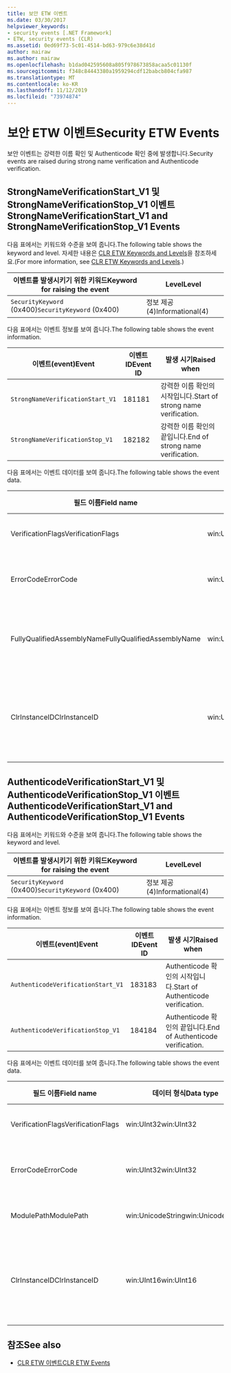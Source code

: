```yaml
---
title: 보안 ETW 이벤트
ms.date: 03/30/2017
helpviewer_keywords:
- security events [.NET Framework]
- ETW, security events (CLR)
ms.assetid: 0ed69f73-5c01-4514-bd63-979c6e38d41d
author: mairaw
ms.author: mairaw
ms.openlocfilehash: b1dad042595608a805f978673858acaa5c01130f
ms.sourcegitcommit: f348c84443380a1959294cdf12babcb804cfa987
ms.translationtype: MT
ms.contentlocale: ko-KR
ms.lasthandoff: 11/12/2019
ms.locfileid: "73974874"
---
```

# <a name="security-etw-events"></a><span data-ttu-id="d98a2-102">보안 ETW 이벤트</span><span class="sxs-lookup"><span data-stu-id="d98a2-102">Security ETW Events</span></span>

<span data-ttu-id="d98a2-103">보안 이벤트는 강력한 이름 확인 및 Authenticode 확인 중에 발생합니다.</span><span class="sxs-lookup"><span data-stu-id="d98a2-103">Security events are raised during strong name verification and Authenticode verification.</span></span>  

## <a name="strongnameverificationstart_v1-and-strongnameverificationstop_v1-events"></a><span data-ttu-id="d98a2-104">StrongNameVerificationStart_V1 및 StrongNameVerificationStop_V1 이벤트</span><span class="sxs-lookup"><span data-stu-id="d98a2-104">StrongNameVerificationStart_V1 and StrongNameVerificationStop_V1 Events</span></span>  
 <span data-ttu-id="d98a2-105">다음 표에서는 키워드와 수준을 보여 줍니다.</span><span class="sxs-lookup"><span data-stu-id="d98a2-105">The following table shows the keyword and level.</span></span> <span data-ttu-id="d98a2-106">자세한 내용은 [CLR ETW Keywords and Levels](clr-etw-keywords-and-levels.md)을 참조하세요.</span><span class="sxs-lookup"><span data-stu-id="d98a2-106">(For more information, see [CLR ETW Keywords and Levels](clr-etw-keywords-and-levels.md).)</span></span>  
  
|<span data-ttu-id="d98a2-107">이벤트를 발생시키기 위한 키워드</span><span class="sxs-lookup"><span data-stu-id="d98a2-107">Keyword for raising the event</span></span>|<span data-ttu-id="d98a2-108">Level</span><span class="sxs-lookup"><span data-stu-id="d98a2-108">Level</span></span>|  
|-----------------------------------|-----------|  
|<span data-ttu-id="d98a2-109">`SecurityKeyword` (0x400)</span><span class="sxs-lookup"><span data-stu-id="d98a2-109">`SecurityKeyword` (0x400)</span></span>|<span data-ttu-id="d98a2-110">정보 제공(4)</span><span class="sxs-lookup"><span data-stu-id="d98a2-110">Informational(4)</span></span>|  
  
 <span data-ttu-id="d98a2-111">다음 표에서는 이벤트 정보를 보여 줍니다.</span><span class="sxs-lookup"><span data-stu-id="d98a2-111">The following table shows the event information.</span></span>  
  
|<span data-ttu-id="d98a2-112">이벤트(event)</span><span class="sxs-lookup"><span data-stu-id="d98a2-112">Event</span></span>|<span data-ttu-id="d98a2-113">이벤트 ID</span><span class="sxs-lookup"><span data-stu-id="d98a2-113">Event ID</span></span>|<span data-ttu-id="d98a2-114">발생 시기</span><span class="sxs-lookup"><span data-stu-id="d98a2-114">Raised when</span></span>|  
|-----------|--------------|-----------------|  
|`StrongNameVerificationStart_V1`|<span data-ttu-id="d98a2-115">181</span><span class="sxs-lookup"><span data-stu-id="d98a2-115">181</span></span>|<span data-ttu-id="d98a2-116">강력한 이름 확인의 시작입니다.</span><span class="sxs-lookup"><span data-stu-id="d98a2-116">Start of strong name verification.</span></span>|  
|`StrongNameVerificationStop_V1`|<span data-ttu-id="d98a2-117">182</span><span class="sxs-lookup"><span data-stu-id="d98a2-117">182</span></span>|<span data-ttu-id="d98a2-118">강력한 이름 확인의 끝입니다.</span><span class="sxs-lookup"><span data-stu-id="d98a2-118">End of strong name verification.</span></span>|  
  
 <span data-ttu-id="d98a2-119">다음 표에서는 이벤트 데이터를 보여 줍니다.</span><span class="sxs-lookup"><span data-stu-id="d98a2-119">The following table shows the event data.</span></span>  
  
|<span data-ttu-id="d98a2-120">필드 이름</span><span class="sxs-lookup"><span data-stu-id="d98a2-120">Field name</span></span>|<span data-ttu-id="d98a2-121">데이터 형식</span><span class="sxs-lookup"><span data-stu-id="d98a2-121">Data type</span></span>|<span data-ttu-id="d98a2-122">설명</span><span class="sxs-lookup"><span data-stu-id="d98a2-122">Description</span></span>|  
|----------------|---------------|-----------------|  
|<span data-ttu-id="d98a2-123">VerificationFlags</span><span class="sxs-lookup"><span data-stu-id="d98a2-123">VerificationFlags</span></span>|<span data-ttu-id="d98a2-124">win:UInt32</span><span class="sxs-lookup"><span data-stu-id="d98a2-124">win:UInt32</span></span>|<span data-ttu-id="d98a2-125">확인 플래그입니다.</span><span class="sxs-lookup"><span data-stu-id="d98a2-125">The verification flags.</span></span>|  
|<span data-ttu-id="d98a2-126">ErrorCode</span><span class="sxs-lookup"><span data-stu-id="d98a2-126">ErrorCode</span></span>|<span data-ttu-id="d98a2-127">win:UInt32</span><span class="sxs-lookup"><span data-stu-id="d98a2-127">win:UInt32</span></span>|<span data-ttu-id="d98a2-128">HResult 오류 코드입니다.</span><span class="sxs-lookup"><span data-stu-id="d98a2-128">The HResult error code.</span></span>|  
|<span data-ttu-id="d98a2-129">FullyQualifiedAssemblyName</span><span class="sxs-lookup"><span data-stu-id="d98a2-129">FullyQualifiedAssemblyName</span></span>|<span data-ttu-id="d98a2-130">win:UnicodeString</span><span class="sxs-lookup"><span data-stu-id="d98a2-130">win:UnicodeString</span></span>|<span data-ttu-id="d98a2-131">정규화된 어셈블리 이름입니다.</span><span class="sxs-lookup"><span data-stu-id="d98a2-131">The fully qualified assembly name.</span></span>|  
|<span data-ttu-id="d98a2-132">ClrInstanceID</span><span class="sxs-lookup"><span data-stu-id="d98a2-132">ClrInstanceID</span></span>|<span data-ttu-id="d98a2-133">win:UInt16</span><span class="sxs-lookup"><span data-stu-id="d98a2-133">win:UInt16</span></span>|<span data-ttu-id="d98a2-134">CLR 또는 CoreCLR 인스턴스에 대한 고유 ID입니다.</span><span class="sxs-lookup"><span data-stu-id="d98a2-134">Unique ID for the instance of CLR or CoreCLR.</span></span>|  

## <a name="authenticodeverificationstart_v1-and-authenticodeverificationstop_v1-events"></a><span data-ttu-id="d98a2-135">AuthenticodeVerificationStart_V1 및 AuthenticodeVerificationStop_V1 이벤트</span><span class="sxs-lookup"><span data-stu-id="d98a2-135">AuthenticodeVerificationStart_V1 and AuthenticodeVerificationStop_V1 Events</span></span>  
 <span data-ttu-id="d98a2-136">다음 표에서는 키워드와 수준을 보여 줍니다.</span><span class="sxs-lookup"><span data-stu-id="d98a2-136">The following table shows the keyword and level.</span></span>  
  
|<span data-ttu-id="d98a2-137">이벤트를 발생시키기 위한 키워드</span><span class="sxs-lookup"><span data-stu-id="d98a2-137">Keyword for raising the event</span></span>|<span data-ttu-id="d98a2-138">Level</span><span class="sxs-lookup"><span data-stu-id="d98a2-138">Level</span></span>|  
|-----------------------------------|-----------|  
|<span data-ttu-id="d98a2-139">`SecurityKeyword` (0x400)</span><span class="sxs-lookup"><span data-stu-id="d98a2-139">`SecurityKeyword` (0x400)</span></span>|<span data-ttu-id="d98a2-140">정보 제공(4)</span><span class="sxs-lookup"><span data-stu-id="d98a2-140">Informational(4)</span></span>|  
  
 <span data-ttu-id="d98a2-141">다음 표에서는 이벤트 정보를 보여 줍니다.</span><span class="sxs-lookup"><span data-stu-id="d98a2-141">The following table shows the event information.</span></span>  
  
|<span data-ttu-id="d98a2-142">이벤트(event)</span><span class="sxs-lookup"><span data-stu-id="d98a2-142">Event</span></span>|<span data-ttu-id="d98a2-143">이벤트 ID</span><span class="sxs-lookup"><span data-stu-id="d98a2-143">Event ID</span></span>|<span data-ttu-id="d98a2-144">발생 시기</span><span class="sxs-lookup"><span data-stu-id="d98a2-144">Raised when</span></span>|  
|-----------|--------------|-----------------|  
|`AuthenticodeVerificationStart_V1`|<span data-ttu-id="d98a2-145">183</span><span class="sxs-lookup"><span data-stu-id="d98a2-145">183</span></span>|<span data-ttu-id="d98a2-146">Authenticode 확인의 시작입니다.</span><span class="sxs-lookup"><span data-stu-id="d98a2-146">Start of Authenticode verification.</span></span>|  
|`AuthenticodeVerificationStop_V1`|<span data-ttu-id="d98a2-147">184</span><span class="sxs-lookup"><span data-stu-id="d98a2-147">184</span></span>|<span data-ttu-id="d98a2-148">Authenticode 확인의 끝입니다.</span><span class="sxs-lookup"><span data-stu-id="d98a2-148">End of Authenticode verification.</span></span>|  
  
 <span data-ttu-id="d98a2-149">다음 표에서는 이벤트 데이터를 보여 줍니다.</span><span class="sxs-lookup"><span data-stu-id="d98a2-149">The following table shows the event data.</span></span>  
  
|<span data-ttu-id="d98a2-150">필드 이름</span><span class="sxs-lookup"><span data-stu-id="d98a2-150">Field name</span></span>|<span data-ttu-id="d98a2-151">데이터 형식</span><span class="sxs-lookup"><span data-stu-id="d98a2-151">Data type</span></span>|<span data-ttu-id="d98a2-152">설명</span><span class="sxs-lookup"><span data-stu-id="d98a2-152">Description</span></span>|  
|----------------|---------------|-----------------|  
|<span data-ttu-id="d98a2-153">VerificationFlags</span><span class="sxs-lookup"><span data-stu-id="d98a2-153">VerificationFlags</span></span>|<span data-ttu-id="d98a2-154">win:UInt32</span><span class="sxs-lookup"><span data-stu-id="d98a2-154">win:UInt32</span></span>|<span data-ttu-id="d98a2-155">확인 플래그입니다.</span><span class="sxs-lookup"><span data-stu-id="d98a2-155">The verification flags.</span></span>|  
|<span data-ttu-id="d98a2-156">ErrorCode</span><span class="sxs-lookup"><span data-stu-id="d98a2-156">ErrorCode</span></span>|<span data-ttu-id="d98a2-157">win:UInt32</span><span class="sxs-lookup"><span data-stu-id="d98a2-157">win:UInt32</span></span>|<span data-ttu-id="d98a2-158">HResult 오류 코드입니다.</span><span class="sxs-lookup"><span data-stu-id="d98a2-158">The HResult error code.</span></span>|  
|<span data-ttu-id="d98a2-159">ModulePath</span><span class="sxs-lookup"><span data-stu-id="d98a2-159">ModulePath</span></span>|<span data-ttu-id="d98a2-160">win:UnicodeString</span><span class="sxs-lookup"><span data-stu-id="d98a2-160">win:UnicodeString</span></span>|<span data-ttu-id="d98a2-161">모듈 경로입니다.</span><span class="sxs-lookup"><span data-stu-id="d98a2-161">The module path.</span></span>|  
|<span data-ttu-id="d98a2-162">ClrInstanceID</span><span class="sxs-lookup"><span data-stu-id="d98a2-162">ClrInstanceID</span></span>|<span data-ttu-id="d98a2-163">win:UInt16</span><span class="sxs-lookup"><span data-stu-id="d98a2-163">win:UInt16</span></span>|<span data-ttu-id="d98a2-164">CLR 또는 CoreCLR 인스턴스에 대한 고유 ID입니다.</span><span class="sxs-lookup"><span data-stu-id="d98a2-164">Unique ID for the instance of CLR or CoreCLR.</span></span>|  
  
## <a name="see-also"></a><span data-ttu-id="d98a2-165">참조</span><span class="sxs-lookup"><span data-stu-id="d98a2-165">See also</span></span>

- [<span data-ttu-id="d98a2-166">CLR ETW 이벤트</span><span class="sxs-lookup"><span data-stu-id="d98a2-166">CLR ETW Events</span></span>](clr-etw-events.md)
